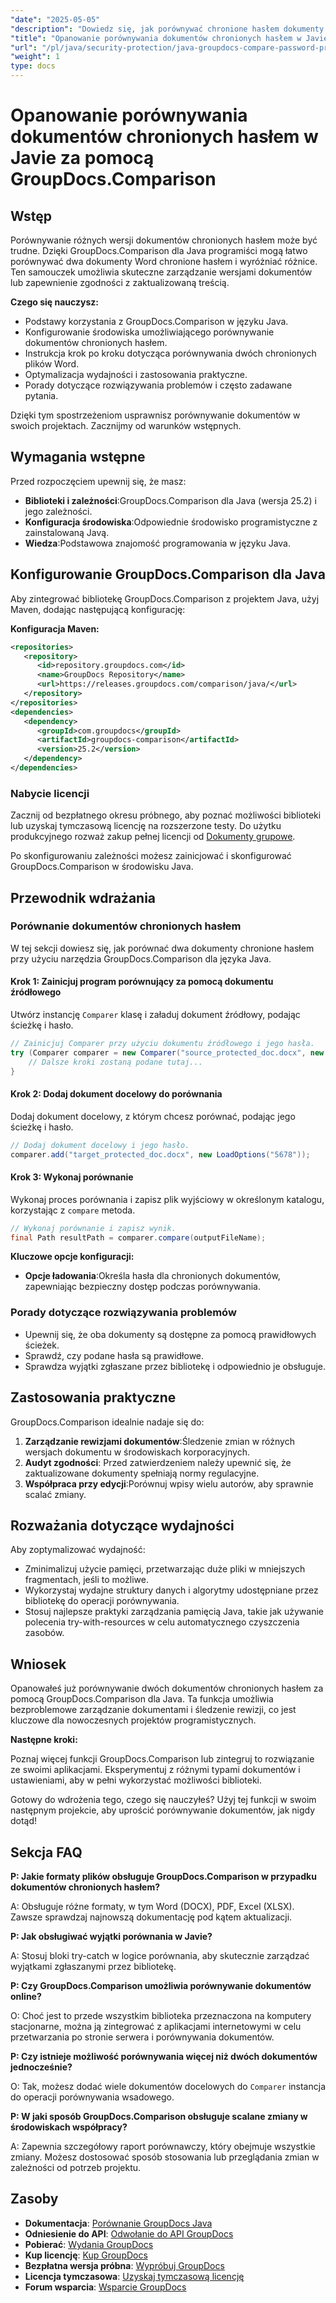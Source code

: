 ```yaml
---
"date": "2025-05-05"
"description": "Dowiedz się, jak porównywać chronione hasłem dokumenty Word w Javie za pomocą GroupDocs.Comparison. Ten przewodnik obejmuje konfigurację, implementację i najlepsze praktyki w celu bezproblemowego porównywania dokumentów."
"title": "Opanowanie porównywania dokumentów chronionych hasłem w Javie za pomocą GroupDocs.Comparison"
"url": "/pl/java/security-protection/java-groupdocs-compare-password-protected-docs/"
"weight": 1
type: docs
---
```

# Opanowanie porównywania dokumentów chronionych hasłem w Javie za pomocą GroupDocs.Comparison

## Wstęp

Porównywanie różnych wersji dokumentów chronionych hasłem może być trudne. Dzięki GroupDocs.Comparison dla Java programiści mogą łatwo porównywać dwa dokumenty Word chronione hasłem i wyróżniać różnice. Ten samouczek umożliwia skuteczne zarządzanie wersjami dokumentów lub zapewnienie zgodności z zaktualizowaną treścią.

**Czego się nauczysz:**

- Podstawy korzystania z GroupDocs.Comparison w języku Java.
- Konfigurowanie środowiska umożliwiającego porównywanie dokumentów chronionych hasłem.
- Instrukcja krok po kroku dotycząca porównywania dwóch chronionych plików Word.
- Optymalizacja wydajności i zastosowania praktyczne.
- Porady dotyczące rozwiązywania problemów i często zadawane pytania.

Dzięki tym spostrzeżeniom usprawnisz porównywanie dokumentów w swoich projektach. Zacznijmy od warunków wstępnych.

## Wymagania wstępne

Przed rozpoczęciem upewnij się, że masz:

- **Biblioteki i zależności**:GroupDocs.Comparison dla Java (wersja 25.2) i jego zależności.
- **Konfiguracja środowiska**:Odpowiednie środowisko programistyczne z zainstalowaną Javą.
- **Wiedza**:Podstawowa znajomość programowania w języku Java.

## Konfigurowanie GroupDocs.Comparison dla Java

Aby zintegrować bibliotekę GroupDocs.Comparison z projektem Java, użyj Maven, dodając następującą konfigurację:

**Konfiguracja Maven:**

```xml
<repositories>
   <repository>
      <id>repository.groupdocs.com</id>
      <name>GroupDocs Repository</name>
      <url>https://releases.groupdocs.com/comparison/java/</url>
   </repository>
</repositories>
<dependencies>
   <dependency>
      <groupId>com.groupdocs</groupId>
      <artifactId>groupdocs-comparison</artifactId>
      <version>25.2</version>
   </dependency>
</dependencies>
```

### Nabycie licencji

Zacznij od bezpłatnego okresu próbnego, aby poznać możliwości biblioteki lub uzyskaj tymczasową licencję na rozszerzone testy. Do użytku produkcyjnego rozważ zakup pełnej licencji od [Dokumenty grupowe](https://purchase.groupdocs.com/buy).

Po skonfigurowaniu zależności możesz zainicjować i skonfigurować GroupDocs.Comparison w środowisku Java.

## Przewodnik wdrażania

### Porównanie dokumentów chronionych hasłem

W tej sekcji dowiesz się, jak porównać dwa dokumenty chronione hasłem przy użyciu narzędzia GroupDocs.Comparison dla języka Java. 

#### Krok 1: Zainicjuj program porównujący za pomocą dokumentu źródłowego

Utwórz instancję `Comparer` klasę i załaduj dokument źródłowy, podając ścieżkę i hasło.

```java
// Zainicjuj Comparer przy użyciu dokumentu źródłowego i jego hasła.
try (Comparer comparer = new Comparer("source_protected_doc.docx", new LoadOptions("1234"))) {
    // Dalsze kroki zostaną podane tutaj...
}
```

#### Krok 2: Dodaj dokument docelowy do porównania

Dodaj dokument docelowy, z którym chcesz porównać, podając jego ścieżkę i hasło.

```java
// Dodaj dokument docelowy i jego hasło.
comparer.add("target_protected_doc.docx", new LoadOptions("5678"));
```

#### Krok 3: Wykonaj porównanie

Wykonaj proces porównania i zapisz plik wyjściowy w określonym katalogu, korzystając z `compare` metoda.

```java
// Wykonaj porównanie i zapisz wynik.
final Path resultPath = comparer.compare(outputFileName);
```

**Kluczowe opcje konfiguracji:**

- **Opcje ładowania**:Określa hasła dla chronionych dokumentów, zapewniając bezpieczny dostęp podczas porównywania.

### Porady dotyczące rozwiązywania problemów

- Upewnij się, że oba dokumenty są dostępne za pomocą prawidłowych ścieżek.
- Sprawdź, czy podane hasła są prawidłowe.
- Sprawdza wyjątki zgłaszane przez bibliotekę i odpowiednio je obsługuje.

## Zastosowania praktyczne

GroupDocs.Comparison idealnie nadaje się do:

1. **Zarządzanie rewizjami dokumentów**:Śledzenie zmian w różnych wersjach dokumentu w środowiskach korporacyjnych.
2. **Audyt zgodności**: Przed zatwierdzeniem należy upewnić się, że zaktualizowane dokumenty spełniają normy regulacyjne.
3. **Współpraca przy edycji**:Porównuj wpisy wielu autorów, aby sprawnie scalać zmiany.

## Rozważania dotyczące wydajności

Aby zoptymalizować wydajność:

- Zminimalizuj użycie pamięci, przetwarzając duże pliki w mniejszych fragmentach, jeśli to możliwe.
- Wykorzystaj wydajne struktury danych i algorytmy udostępniane przez bibliotekę do operacji porównywania.
- Stosuj najlepsze praktyki zarządzania pamięcią Java, takie jak używanie polecenia try-with-resources w celu automatycznego czyszczenia zasobów.

## Wniosek

Opanowałeś już porównywanie dwóch dokumentów chronionych hasłem za pomocą GroupDocs.Comparison dla Java. Ta funkcja umożliwia bezproblemowe zarządzanie dokumentami i śledzenie rewizji, co jest kluczowe dla nowoczesnych projektów programistycznych.

**Następne kroki:**

Poznaj więcej funkcji GroupDocs.Comparison lub zintegruj to rozwiązanie ze swoimi aplikacjami. Eksperymentuj z różnymi typami dokumentów i ustawieniami, aby w pełni wykorzystać możliwości biblioteki.

Gotowy do wdrożenia tego, czego się nauczyłeś? Użyj tej funkcji w swoim następnym projekcie, aby uprościć porównywanie dokumentów, jak nigdy dotąd!

## Sekcja FAQ

**P: Jakie formaty plików obsługuje GroupDocs.Comparison w przypadku dokumentów chronionych hasłem?**

A: Obsługuje różne formaty, w tym Word (DOCX), PDF, Excel (XLSX). Zawsze sprawdzaj najnowszą dokumentację pod kątem aktualizacji.

**P: Jak obsługiwać wyjątki porównania w Javie?**

A: Stosuj bloki try-catch w logice porównania, aby skutecznie zarządzać wyjątkami zgłaszanymi przez bibliotekę.

**P: Czy GroupDocs.Comparison umożliwia porównywanie dokumentów online?**

O: Choć jest to przede wszystkim biblioteka przeznaczona na komputery stacjonarne, można ją zintegrować z aplikacjami internetowymi w celu przetwarzania po stronie serwera i porównywania dokumentów.

**P: Czy istnieje możliwość porównywania więcej niż dwóch dokumentów jednocześnie?**

O: Tak, możesz dodać wiele dokumentów docelowych do `Comparer` instancja do operacji porównywania wsadowego.

**P: W jaki sposób GroupDocs.Comparison obsługuje scalane zmiany w środowiskach współpracy?**

A: Zapewnia szczegółowy raport porównawczy, który obejmuje wszystkie zmiany. Możesz dostosować sposób stosowania lub przeglądania zmian w zależności od potrzeb projektu.

## Zasoby

- **Dokumentacja**: [Porównanie GroupDocs Java](https://docs.groupdocs.com/comparison/java/)
- **Odniesienie do API**: [Odwołanie do API GroupDocs](https://reference.groupdocs.com/comparison/java/)
- **Pobierać**: [Wydania GroupDocs](https://releases.groupdocs.com/comparison/java/)
- **Kup licencję**: [Kup GroupDocs](https://purchase.groupdocs.com/buy)
- **Bezpłatna wersja próbna**: [Wypróbuj GroupDocs](https://releases.groupdocs.com/comparison/java/)
- **Licencja tymczasowa**: [Uzyskaj tymczasową licencję](https://purchase.groupdocs.com/temporary-license/)
- **Forum wsparcia**: [Wsparcie GroupDocs](https://forum.groupdocs.com/c/comparison)